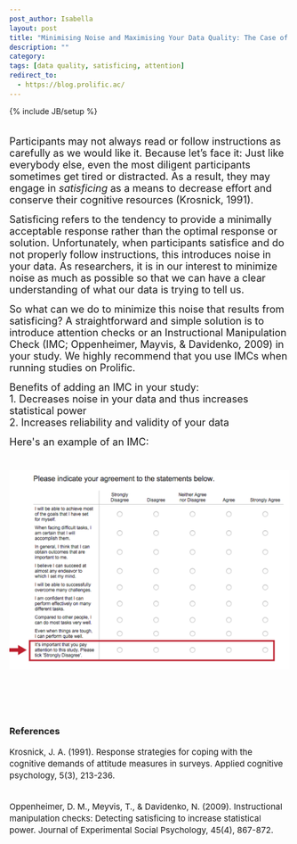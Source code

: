 ```yaml
---
post_author: Isabella
layout: post
title: "Minimising Noise and Maximising Your Data Quality: The Case of Satisficing"
description: ""
category: 
tags: [data quality, satisficing, attention]
redirect_to:
  - https://blog.prolific.ac/
---
```

{% include JB/setup %}


<p><font size="4"><br>Participants may not always read or follow instructions as carefully as we would like it. Because let’s face it: Just like everybody else, even the most diligent participants sometimes get tired or distracted. As a result, they may engage in <i>satisficing</i> as a means to decrease effort and conserve their cognitive resources (Krosnick, 1991).</font></p> 

<p><font size="4">Satisficing refers to the tendency to provide a minimally acceptable response rather than the optimal response or solution. Unfortunately, when participants satisfice and do not properly follow instructions, this introduces noise in your data. As researchers, it is in our interest to minimize noise as much as possible so that we can have a clear understanding of what our data is trying to tell us. </font></p>

<p><font size="4">So what can we do to minimize this noise that results from satisficing? A straightforward and simple solution is to introduce attention checks or an Instructional Manipulation Check (IMC; Oppenheimer, Mayvis, & Davidenko, 2009) in your study. We highly recommend that you use IMCs when running studies on Prolific.</font></p>

<p><font size="4">Benefits of adding an IMC in your study:<br>
1. Decreases noise in your data and thus increases statistical power <br>
2. Increases reliability and validity of your data 
</font></p>
<p><font size="4">Here's an example of an IMC:</font></p>

<img class="img-responsive col-md-12" style="display: block;margin-left: auto;margin-right: auto;margin-top:40px;margin-bottom:100px;" src="/assets/img/IMC.png">

<h3>References</h3>
<p><font size="4"><small>Krosnick, J. A. (1991). Response strategies for coping with the cognitive demands of attitude measures in surveys. Applied cognitive psychology, 5(3), 213-236.<br><br>

Oppenheimer, D. M., Meyvis, T., & Davidenko, N. (2009). Instructional manipulation checks: Detecting satisficing to increase statistical power. Journal of Experimental Social Psychology, 45(4), 867-872.</small></font></p>





